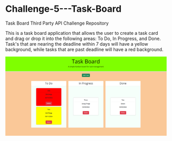 # Challenge-5---Task-Board

Task Board Third Party API Challenge Repository

This is a task board application that allows the user to create a task card and drag or drop it into the following areas: To Do, In Progress, and Done. Task's that are nearing the deadline within 7 days will have a yellow background, while tasks that are past deadline will have a red background.

![alt text](<challenge 5 png.png>)
